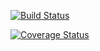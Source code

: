 [![Build Status](https://travis-ci.com/sofiachiare/Assignment2.svg?branch=develop)](https://travis-ci.com/sofiachiare/Assignment2)

[![Coverage Status](https://coveralls.io/repos/github/sofiachiare/Assignment2/badge.svg?branch=feature/2)](https://coveralls.io/github/sofiachiare/Assignment2?branch=develop)

